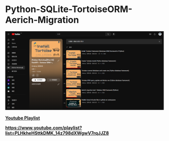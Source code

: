 # Python-SQLite-TortoiseORM-Aerich-Migration

![Youtube Playlist](TortoiseORMAerichMigrationSQLite.png)

**[Youtube Playlist](https://www.youtube.com/playlist?list=PLHkheHSttkDMK_14z798dXWgwV7rqJJZ8)**

**https://www.youtube.com/playlist?list=PLHkheHSttkDMK_14z798dXWgwV7rqJJZ8**
